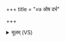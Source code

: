 +++
title = "०७ ओष दर्भ"

+++
<details><summary>मूलम् (VS)</summary>

ओष॑ दर्भ स॒पत्ना॑न्मे॒ ओष॑ मे पृतनाय॒तः। ओष॑ मे॒ सर्वा॑न्दु॒र्हार्दो॒ ओष॑ मे द्विष॒तो म॑णे ॥
</details>